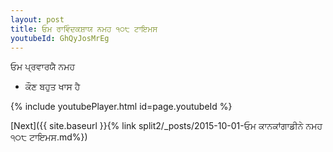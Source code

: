 ```yaml
---
layout: post
title: ਓਮ ਰਾਵਿੰਦਕਸ਼ਾਯ ਨਮਹ ੧੦੮ ਟਾਇਮਸ
youtubeId: GhQyJosMrEg
---
```

 
 
 ਓਮ ਪ੍ਰਵਾਰਯੈ ਨਮਹ  
 
 -  ਕੌਣ ਬਹੁਤ ਖਾਸ ਹੈ 
 
  
 
  
 
 
 
 
 
 


{% include youtubePlayer.html id=page.youtubeId %}
 
[Next]({{ site.baseurl }}{% link  split2/_posts/2015-10-01-ਓਮ ਕਾਨਕਾਂਗਾਡੀਨੇ ਨਮਹ ੧੦੮ ਟਾਇਮਸ.md%})
 
